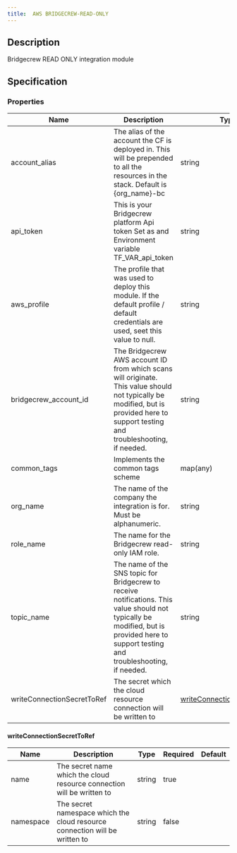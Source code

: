 ```yaml
---
title:  AWS BRIDGECREW-READ-ONLY
---
```


## Description

Bridgecrew READ ONLY integration module

## Specification


### Properties

 Name | Description | Type | Required | Default 
 ------------ | ------------- | ------------- | ------------- | ------------- 
 account_alias | The alias of the account the CF is deployed in. This will be prepended to all the resources in the stack. Default is \{org_name\}-bc | string | false |  
 api_token | This is your Bridgecrew platform Api token Set as and Environment variable TF_VAR_api_token | string | true |  
 aws_profile | The profile that was used to deploy this module. If the default profile / default credentials are used, seet this value to null. | string | true |  
 bridgecrew_account_id | The Bridgecrew AWS account ID from which scans will originate. This value should not typically be modified, but is provided here to support testing and troubleshooting, if needed. | string | false |  
 common_tags | Implements the common tags scheme | map(any) | false |  
 org_name | The name of the company the integration is for. Must be alphanumeric. | string | true |  
 role_name | The name for the Bridgecrew read-only IAM role. | string | false |  
 topic_name | The name of the SNS topic for Bridgecrew to receive notifications. This value should not typically be modified, but is provided here to support testing and troubleshooting, if needed. | string | false |  
 writeConnectionSecretToRef | The secret which the cloud resource connection will be written to | [writeConnectionSecretToRef](#writeConnectionSecretToRef) | false |  


#### writeConnectionSecretToRef

 Name | Description | Type | Required | Default 
 ------------ | ------------- | ------------- | ------------- | ------------- 
 name | The secret name which the cloud resource connection will be written to | string | true |  
 namespace | The secret namespace which the cloud resource connection will be written to | string | false |  
